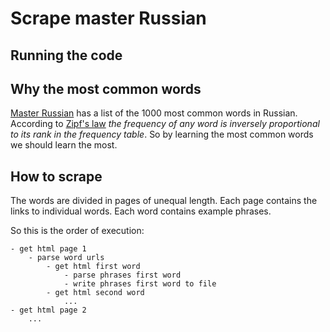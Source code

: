 # Scrape master Russian

## Running the code

## Why the most common words

[Master Russian](http://masterrussian.com/vocabulary/most_common_words.htm) has a list of the 1000 most common words in Russian. According to [Zipf's law](https://en.wikipedia.org/wiki/Zipf%27s_law) _the frequency of any word is inversely proportional to its rank in the frequency table_. So by learning the most common words we should learn the most.

## How to scrape

The words are divided in pages of unequal length. Each page contains the links to individual words. Each word contains example phrases.

So this is the order of execution:

```
- get html page 1
    - parse word urls
        - get html first word
            - parse phrases first word
            - write phrases first word to file
        - get html second word
            ...
- get html page 2
    ...
```
